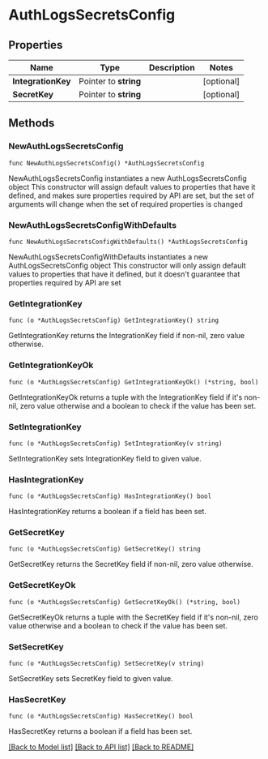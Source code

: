 # AuthLogsSecretsConfig

## Properties

Name | Type | Description | Notes
------------ | ------------- | ------------- | -------------
**IntegrationKey** | Pointer to **string** |  | [optional] 
**SecretKey** | Pointer to **string** |  | [optional] 

## Methods

### NewAuthLogsSecretsConfig

`func NewAuthLogsSecretsConfig() *AuthLogsSecretsConfig`

NewAuthLogsSecretsConfig instantiates a new AuthLogsSecretsConfig object
This constructor will assign default values to properties that have it defined,
and makes sure properties required by API are set, but the set of arguments
will change when the set of required properties is changed

### NewAuthLogsSecretsConfigWithDefaults

`func NewAuthLogsSecretsConfigWithDefaults() *AuthLogsSecretsConfig`

NewAuthLogsSecretsConfigWithDefaults instantiates a new AuthLogsSecretsConfig object
This constructor will only assign default values to properties that have it defined,
but it doesn't guarantee that properties required by API are set

### GetIntegrationKey

`func (o *AuthLogsSecretsConfig) GetIntegrationKey() string`

GetIntegrationKey returns the IntegrationKey field if non-nil, zero value otherwise.

### GetIntegrationKeyOk

`func (o *AuthLogsSecretsConfig) GetIntegrationKeyOk() (*string, bool)`

GetIntegrationKeyOk returns a tuple with the IntegrationKey field if it's non-nil, zero value otherwise
and a boolean to check if the value has been set.

### SetIntegrationKey

`func (o *AuthLogsSecretsConfig) SetIntegrationKey(v string)`

SetIntegrationKey sets IntegrationKey field to given value.

### HasIntegrationKey

`func (o *AuthLogsSecretsConfig) HasIntegrationKey() bool`

HasIntegrationKey returns a boolean if a field has been set.

### GetSecretKey

`func (o *AuthLogsSecretsConfig) GetSecretKey() string`

GetSecretKey returns the SecretKey field if non-nil, zero value otherwise.

### GetSecretKeyOk

`func (o *AuthLogsSecretsConfig) GetSecretKeyOk() (*string, bool)`

GetSecretKeyOk returns a tuple with the SecretKey field if it's non-nil, zero value otherwise
and a boolean to check if the value has been set.

### SetSecretKey

`func (o *AuthLogsSecretsConfig) SetSecretKey(v string)`

SetSecretKey sets SecretKey field to given value.

### HasSecretKey

`func (o *AuthLogsSecretsConfig) HasSecretKey() bool`

HasSecretKey returns a boolean if a field has been set.


[[Back to Model list]](../README.md#documentation-for-models) [[Back to API list]](../README.md#documentation-for-api-endpoints) [[Back to README]](../README.md)


